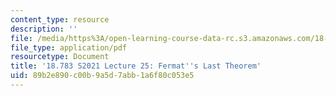```yaml
---
content_type: resource
description: ''
file: /media/https%3A/open-learning-course-data-rc.s3.amazonaws.com/18-783-elliptic-curves-spring-2021/89b2e890c00b9a5d7abb1a6f80c053e5_MIT18_783S21_notes25.pdf
file_type: application/pdf
resourcetype: Document
title: '18.783 S2021 Lecture 25: Fermat''s Last Theorem'
uid: 89b2e890-c00b-9a5d-7abb-1a6f80c053e5
---
```

